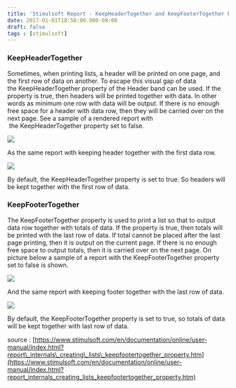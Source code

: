 ```yaml
---
title: 'Stimulsoft Report - KeepHeaderTogether and KeepFooterTogether Property '
date: 2017-01-01T18:58:00.000-08:00
draft: false
tags : [stimulsoft]
---
```


### KeepHeaderTogether

Sometimes, when printing lists, a header will be printed on one page, and the first row of data on another. To escape this visual gap of data the KeepHeaderTogether property of the Header band can be used. If the property is true, then headers will be printed together with data. In other words as minimum one row with data will be output. If there is no enough free space for a header with data row, then they will be carried over on the next page. See a sample of a rendered report with  the KeepHeaderTogether property set to false.

  

![](https://www.stimulsoft.com/en/documentation/online/user-manual/embim670.png)

  

As the same report with keeping header together with the first data row.

  

![](https://www.stimulsoft.com/en/documentation/online/user-manual/embim671.png)

  

  

By default, the KeepHeaderTogether property is set to true. So headers will be kept together with the first row of data.

  

### KeepFooterTogether

The KeepFooterTogether property is used to print a list so that to output data row together with totals of data. If the property is true, then totals will be printed with the last row of data. If total cannot be placed after the last page printing, then it is output on the current page. If there is no enough free space to output totals, then it is carried over on the next page. On picture below a sample of a report with the KeepFooterTogether property set to false is shown.

  

![](https://www.stimulsoft.com/en/documentation/online/user-manual/embim672.png)

  

And the same report with keeping footer together with the last row of data.

  

![](https://www.stimulsoft.com/en/documentation/online/user-manual/embim673.png)

  

By default, the KeepFooterTogether property is set to true, so totals of data will be kept together with last row of data.

  
source : [https://www.stimulsoft.com/en/documentation/online/user-manual/index.html?report\_internals\_creating\_lists\_keepfootertogether_property.htm](https://www.stimulsoft.com/en/documentation/online/user-manual/index.html?report_internals_creating_lists_keepfootertogether_property.htm)